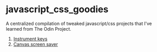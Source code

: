 # javascript_css_goodies

A centralized compilation of tweaked javascript/css projects that I've learned from The Odin Project.

1. [Instrument keys](https://vwainman.github.io/javascript_css_goodies/instrument_keys/index.html)
2. [Canvas screen saver](https://vwainman.github.io/javascript_css_goodies/html5_canvas/index.html)

